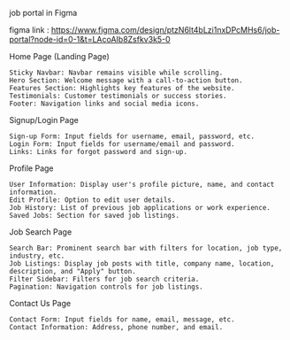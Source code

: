 job portal in Figma

figma link : https://www.figma.com/design/ptzN6lt4bLzi1nxDPcMHs6/job-portal?node-id=0-1&t=LAcoAIb8Zsfkv3k5-0

Home Page (Landing Page)

    Sticky Navbar: Navbar remains visible while scrolling.
    Hero Section: Welcome message with a call-to-action button.
    Features Section: Highlights key features of the website.
    Testimonials: Customer testimonials or success stories.
    Footer: Navigation links and social media icons.

Signup/Login Page

    Sign-up Form: Input fields for username, email, password, etc.
    Login Form: Input fields for username/email and password.
    Links: Links for forgot password and sign-up.

Profile Page

    User Information: Display user's profile picture, name, and contact information.
    Edit Profile: Option to edit user details.
    Job History: List of previous job applications or work experience.
    Saved Jobs: Section for saved job listings.

Job Search Page

    Search Bar: Prominent search bar with filters for location, job type, industry, etc.
    Job Listings: Display job posts with title, company name, location, description, and "Apply" button.
    Filter Sidebar: Filters for job search criteria.
    Pagination: Navigation controls for job listings.

Contact Us Page

    Contact Form: Input fields for name, email, message, etc.
    Contact Information: Address, phone number, and email.
    


